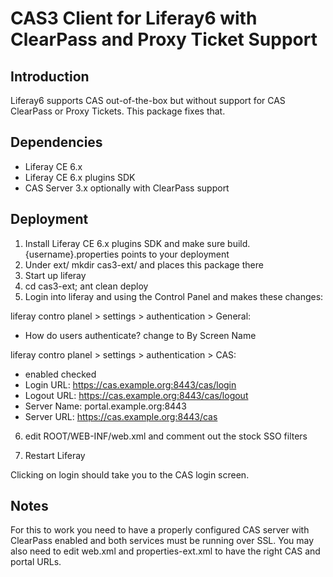 # CAS3 Client for Liferay6 with ClearPass and Proxy Ticket Support

## Introduction

Liferay6 supports CAS out-of-the-box but without support for CAS ClearPass or Proxy Tickets.
This package fixes that.

## Dependencies

* Liferay CE 6.x
* Liferay CE 6.x plugins SDK
* CAS Server 3.x optionally with ClearPass support

## Deployment

1. Install Liferay CE 6.x plugins SDK and make sure build.{username}.properties points to your deployment
2. Under ext/ mkdir cas3-ext/ and places this package there
3. Start up liferay
4. cd cas3-ext; ant clean deploy
5. Login into liferay and using the Control Panel and makes these changes:

liferay contro planel > settings > authentication > General:
* How do users authenticate? change to By Screen Name

liferay contro planel > settings > authentication > CAS:
* enabled  checked
* Login URL: https://cas.example.org:8443/cas/login
* Logout URL: https://cas.example.org:8443/cas/logout
* Server Name: portal.example.org:8443 
* Server URL: https://cas.example.org:8443/cas 

6. edit ROOT/WEB-INF/web.xml and comment out the stock SSO filters

7. Restart Liferay

Clicking on login should take you to the CAS login screen.

## Notes
For this to work you need to have a properly configured CAS server with ClearPass enabled and both services must be running over SSL.
You may also need to edit web.xml and properties-ext.xml to have the right CAS and portal URLs.
